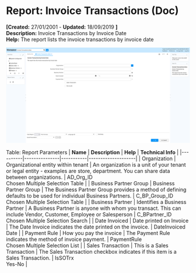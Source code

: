 # Report: Invoice Transactions (Doc)

**[Created:** 27/01/2001 - **Updated:** 18/09/2019 **]**  
**Description:** Invoice Transactions by Invoice Date  
**Help:** The report lists the invoice transactions by invoice date  

![](/img/docs/manual/InvoiceTransactionsDoc-Report_iDempiere_v12.0.0.png)

Table: Report Parameters
| **Name** | **Description** | **Help** | **Technical Info** |
|----------|---------------|-----------|--------------------|
| Organization | Organizational entity within tenant | An organization is a unit of your tenant or legal entity - examples are store, department. You can share data between organizations. | AD_Org_ID<br/>Chosen Multiple Selection Table | 
| Business Partner Group | Business Partner Group | The Business Partner Group provides a method of defining defaults to be used for individual Business Partners. | C_BP_Group_ID<br/>Chosen Multiple Selection Table | 
| Business Partner  | Identifies a Business Partner | A Business Partner is anyone with whom you transact.  This can include Vendor, Customer, Employee or Salesperson | C_BPartner_ID<br/>Chosen Multiple Selection Search | 
| Date Invoiced | Date printed on Invoice | The Date Invoice indicates the date printed on the invoice. | DateInvoiced<br/>Date | 
| Payment Rule | How you pay the invoice | The Payment Rule indicates the method of invoice payment. | PaymentRule<br/>Chosen Multiple Selection List | 
| Sales Transaction | This is a Sales Transaction | The Sales Transaction checkbox indicates if this item is a Sales Transaction. | IsSOTrx<br/>Yes-No | 


